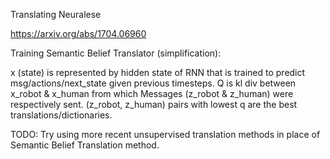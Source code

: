 Translating Neuralese

https://arxiv.org/abs/1704.06960

Training Semantic Belief Translator (simplification):

x (state) is represented by hidden state of RNN that is trained to predict msg/actions/next_state given previous timesteps.
Q is kl div between x_robot & x_human from which Messages (z_robot & z_human) were respectively sent. 
(z_robot, z_human) pairs with lowest q are the best translations/dictionaries.

TODO: Try using more recent unsupervised translation methods in place of Semantic Belief Translation method.
